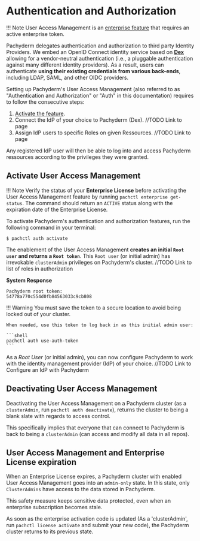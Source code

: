 # Authentication and Authorization

!!! Note
    User Access Management is an [enterprise feature](https://docs.pachyderm.com/latest/enterprise/) that requires
    an active enterprise token.

Pachyderm delegates authentication and authorization to third party Identity Providers.
We embed an OpenID Connect identity service based on [**Dex**](https://dexidp.io/docs/) allowing for a vendor-neutral authentication (i.e., a pluggable authentication against many different identity providers). 
As a result, users can authenticate **using their existing credentials from various back-ends**, including LDAP, SAML, and other OIDC providers.

Setting up Pachyderm's User Access Management (also referred to as "Authentication and Authorization" or "Auth" in this documentation) requires to follow the consecutive steps:

1. [Activate the feature](#activate-user-access-management).
1. Connect the IdP of your choice to Pachyderm (Dex). //TODO Link to page
1. Assign IdP users to specific Roles on given Ressources. //TODO Link to page

Any registered IdP user will then be able to log into and access Pachyderm ressources according to the privileges they were granted.

## Activate User Access Management
!!! Note
    Verify the status of your **Enterprise License** before activating the User Access Management feature
    by running `pachctl enterprise get-status`. The command should return an `ACTIVE`
    status along with the expiration date of the Enterprise License.   

To activate Pachyderm's authentication and authorization features,
run the following command in your terminal:

```shell
$ pachctl auth activate 
```
The enablement of the User Access Management **creates
an initial `Root user` and returns a `Root token`**.
This `Root user` (or initial admin) has irrevokable `clusterAdmin` privileges on
Pachyderm's cluster. //TODO Link to list of roles in authorization

**System Response**
```
Pachyderm root token:
54778a770c554d0fb84563033c9cb808
```
!!! Warning 
    You must save the token to a secure location
    to avoid being locked out of your cluster.
    
    When needed, use this token to log back in as this initial admin user:

    ```shell
    pachctl auth use-auth-token
    ```

As a *Root User* (or initial admin), 
you can now configure Pachyderm to work with
the identity management provider (IdP) of your choice.
//TODO Link to Configure an IdP with Pachyderm

## Deactivating User Access Management
Deactivating the User Access Management on a Pachyderm cluster
(as a `clusterAdmin`, run `pachctl auth deactivate`), 
returns the cluster to being a blank slate with regards to
access control.

This specifically implies that everyone that can connect
to Pachyderm is back to being a `clusterAdmin` (can access and modify all data in all repos).


## User Access Management and Enterprise License expiration
When an Enterprise License expires, a
Pachyderm cluster with enabled User Access Management goes into an
`admin-only` state. In this state, only `ClusterAdmins` have
access to the data stored in Pachyderm.

This safety measure keeps sensitive data protected, even when
an enterprise subscription becomes stale. 

As soon as the enterprise
activation code is updated (As a 'clusterAdmin', run `pachctl license activate` and submit your new code), the
Pachyderm cluster returns to its previous state.



